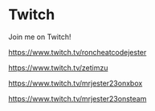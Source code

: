 # Twitch
Join me on Twitch!

https://www.twitch.tv/roncheatcodejester

https://www.twitch.tv/zetimzu

https://www.twitch.tv/mrjester23onxbox

https://www.twitch.tv/mrjester23onsteam
